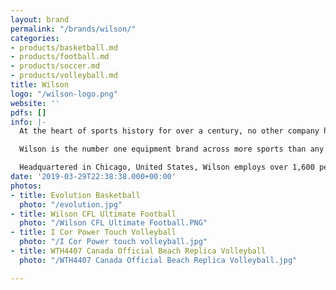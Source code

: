 ```yaml
---
layout: brand
permalink: "/brands/wilson/"
categories:
- products/basketball.md
- products/football.md
- products/soccer.md
- products/volleyball.md
title: Wilson
logo: "/wilson-logo.png"
website: ''
pdfs: []
info: |-
  At the heart of sports history for over a century, no other company has been as influential and intimately involved in shaping the games of tennis, golf, baseball and American football as [Wilson](http://www.wilson.com/). As the originator of breakthrough technologies, Wilson has produced legendary classics and earned world-wide legitimacy in each sport it participates in. Backed by generations of athletes, Wilson is the true American icon in the world of sports equipment.

  Wilson is the number one equipment brand across more sports than any other brand. The company’s core sports include tennis, baseball, basketball, American football, golf, volleyball, soccer, softball, badminton, and squash.

  Headquartered in Chicago, United States, Wilson employs over 1,600 people globally. The company’s dedicated sales network serves customers in over 100 countries.
date: '2019-03-29T22:38:38.000+00:00'
photos:
- title: Evolution Basketball
  photo: "/evolution.jpg"
- title: Wilson CFL Ultimate Football
  photo: "/Wilson CFL Ultimate Football.PNG"
- title: I Cor Power Touch Volleyball
  photo: "/I Cor Power touch volleyball.jpg"
- title: WTH4407 Canada Official Beach Replica Volleyball
  photo: "/WTH4407 Canada Official Beach Replica Volleyball.jpg"

---
```

